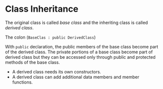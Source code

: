 # Class Inheritance

The original class is called _base class_ and the inheriting class is called _derived class_.

The colon (` BaseClas : public DerivedClass `)

With `public` declaration, the public members of the base class become part of the
derived class. The private portions of a base class become part of derived class
but they can be accessed only through public and protected methods of the
base class.

* A derived class needs its own constructors.
* A derived class can add additional data members and member functions.


